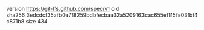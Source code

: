 version https://git-lfs.github.com/spec/v1
oid sha256:3edcdcf35afb0a7f8259bdbfecbaa32a5209163cac655ef115fa03fbf4c871b8
size 434
